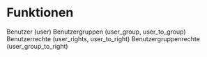 # Funktionen
Benutzer (user)
Benutzergruppen (user_group, user_to_group)
Benutzerrechte (user_rights, user_to_right)
Benutzergruppenrechte (user_group_to_right)
